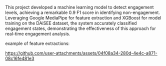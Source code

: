 This project developed a machine learning model to detect engagement levels, achieving a remarkable 0.9 F1 score in identifying non-engagement. Leveraging Google MediaPipe for feature extraction and XGBoost for model training on the DAiSEE dataset, the system accurately classified engagement states, demonstrating the effectiveness of this approach for real-time engagement analysis.

example of feature extractions:


https://github.com/user-attachments/assets/04f08a34-280d-4e4c-a871-08c16fe481e3


